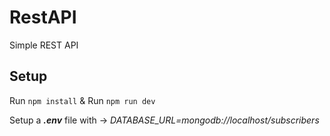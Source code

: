 
# RestAPI
Simple REST API

## Setup
Run `npm install`
&
Run `npm run dev`

Setup a **_.env_** file with -> 
_DATABASE_URL=mongodb://localhost/subscribers_
